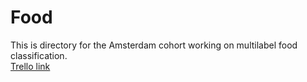 # Food
This is directory for the Amsterdam cohort working on multilabel food classification.  
[Trello link](https://trello.com/c/tPe8V006/15-next-steps)
